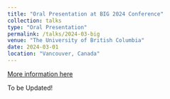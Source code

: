 ```yaml
---
title: "Oral Presentation at BIG 2024 Conference"
collection: talks
type: "Oral Presentation"
permalink: /talks/2024-03-big
venue: "The University of British Columbia"
date: 2024-03-01
location: "Vancouver, Canada"
---
```


[More information here](http://exampleurl.com)

To be Updated!
